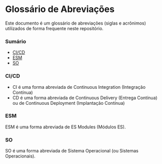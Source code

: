 # Glossário de Abreviações

Este documento é um glossário de abreviações (siglas e acrônimos) utilizados de forma frequente neste repositório.

### Sumário

- [CI/CD](#cicd)
- [ESM](#esm)
- [SO](#so)

### <a id="cicd">CI/CD</a>

- CI é uma forma abreviada de Continuous Integration (Integração Contínua)
- CD é uma forma abreviada de Continuous Delivery (Entrega Contínua) ou de Continuous Deployment (Implantação Contínua)

### <a id="esm">ESM</a>

ESM é uma forma abreviada de ES Modules (Módulos ES).

### <a id="so">SO</a>

SO é uma forma abreviada de Sistema Operacional (ou Sistemas Operacionais).